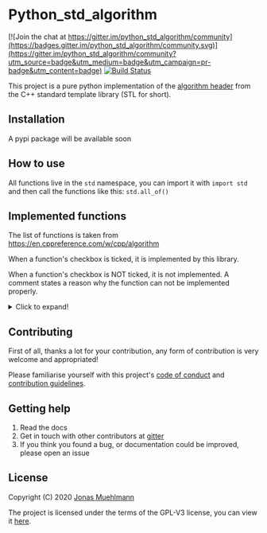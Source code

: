 # Python_std_algorithm
[![Join the chat at https://gitter.im/python_std_algorithm/community](https://badges.gitter.im/python_std_algorithm/community.svg)](https://gitter.im/python_std_algorithm/community?utm_source=badge&utm_medium=badge&utm_campaign=pr-badge&utm_content=badge) [![Build Status](https://travis-ci.com/JonasMuehlmann/python_std_algorithm.svg?branch=master)](https://travis-ci.com/JonasMuehlmann/python_std_algorithm)

This project is a pure python implementation of the [algorithm header](https://en.cppreference.com/w/cpp/algorithm) from the C++ standard template library (STL for short).


## Installation
A pypi package will be available soon
## How to use

All functions live in the ```std``` namespace, you can import it with ```import std``` and then call the functions like this: ```std.all_of()```

## Implemented functions

The list of functions is taken from https://en.cppreference.com/w/cpp/algorithm

When a function's checkbox is ticked, it is implemented by this library.

When a function's checkbox is NOT ticked, it is not implemented. A comment states a reason why the function can not be implemented properly.

<details> <summary>Click to expand!</summary>
<p>

### Non-modifying sequence operations

- [x] all_of
- [x] any_of
- [x] none_of


- [x] for_each ***Has an extra parameter readonly due to python limitations***
- [x] for_each_n ***Has an extra parameter readonly due to python limitations***

- [x] count
- [x] count_if
- [x] count_if_not ***Not implemented in STL, but seems fitting***

- [x] mismatch

- [x] find
- [x] find_if
- [x] find_if_not
- [x] find_end
- [x] find_first_of
- [ ] adjacent_find


- [ ] search
- [ ] search_n

### Modifying sequence operations

- [ ] copy
- [ ] copy_if
- [ ] copy_n
- [ ] copy_backward


- [ ] move
- [ ] move_backward


- [ ] fill
- [ ] fill_n


- [ ] transform


- [ ] generate
- [ ] generate_n


- [ ] remove
- [ ] remove_if
- [ ] remove_copy
- [ ] remove_copy_if


- [ ] replace
- [ ] replace_if
- [ ] replace_copy
- [ ] replace_copy_if


- [ ] swap
- [ ] swap_ranges
- [ ] iter_swap


- [ ] reverse
- [ ] reverse_copy


- [ ] rotate
- [ ] rotate_copy


- [ ] shift_left
- [ ] shift_right


- [ ] random_shuffle
- [ ] shuffle


- [ ] sample


- [ ] unique
- [ ] unique_copy

### Partitioning operations

- [ ] is_partitioned


- [ ] partition
- [ ] partition_copy


- [ ] stable_partition


- [ ] partition_point

### Sorting operations

- [ ] is_sorted
- [ ] is_sorted_until


- [ ] sort
- [ ] partial_sort
- [ ] partial_sort_copy
- [ ] stable_sort
- [ ] nth_element

### Binary search operations (on sorted ranges)

- [ ] lower_bound
- [ ] upper_bound


- [ ] binary_search


- [ ] equal_range

### Other operations on sorted ranges

- [ ] merge
- [ ] implace_merge

### Set operations (on sorted ranges)

- [ ] includes


- [ ] set_difference
- [ ] set_intersection
- [ ] set_symmetric_difference
- [ ] set_union

### Heap operations

- [ ] is_heap
- [ ] is_heap_until


- [ ] make_heap


- [ ] push_heap


- [ ] pop_heap


- [ ] sort_heap

### Minimum/maximum operations

- [ ] max
- [ ] max_element
- [ ] min
- [ ] min_element
- [ ] minmax
- [ ] minmax_element


- [ ] clamp

### Comparison operations

- [ ] equal


- [ ] lexicographical_compare
- [ ] lexicographical_compare_threeway

### Permutation operations

- [ ] is_permutation


- [ ] next_permutation
- [ ] prev_permutation
</p>
</details>

## Contributing

First of all, thanks a lot for your contribution, any form of contribution is very welcome and appropriated!

Please familiarise yourself with this project's [code of conduct](CODE_OF_CONDUCT.md) and [contribution guidelines](CONTRIBUTING.md).

## Getting help

1. Read the docs
2. Get in touch with other contributors at [gitter](https://gitter.im/python_std_algorithm/community?utm_source=badge&utm_medium=badge&utm_campaign=pr-badge&utm_content=badge)
2. If you think you found a bug, or documentation could be improved, please open an issue

## License
Copyright (C) 2020 [Jonas Muehlmann](https://github.com/JonasMuehlmann)
 
The project is licensed under the terms of the GPL-V3 license, you can view it [here](LICENSE.md).
